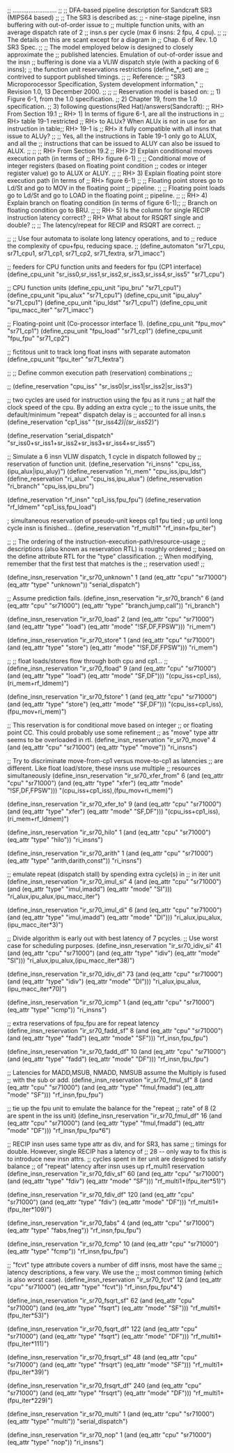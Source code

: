 ;; .........................
;;
;; DFA-based pipeline description for Sandcraft SR3 (MIPS64 based)
;;
;; The SR3 is described as:
;;     - nine-stage pipeline, insn buffering with out-of-order issue to
;;       multiple function units, with an average dispatch rate of 2
;;       insn.s per cycle (max 6 insns: 2 fpu, 4 cpu).
;;
;;  The details on this are scant except for a diagram in
;;  Chap. 6 of Rev. 1.0 SR3 Spec.
;;
;;  The model employed below is designed to closely approximate the
;;  published latencies. Emulation of out-of-order issue and the insn
;;  buffering is done via a VLIW dispatch style (with a packing of 6 insns);
;;  the function unit reservations restrictions (define_*_set) are
;;  contrived to support published timings.
;;
;; Reference:
;;   "SR3 Microporocessor Specification, System development information,"
;;   Revision 1.0, 13 December 2000.
;;
;;
;; Reservation model is based on:
;;   1) Figure 6-1, from the 1.0 specification.
;;   2) Chapter 19, from the 1.0 specification.
;;   3) following questions(Red Hat)/answers(Sandcraft):
;;     RH> From Section 19.1
;;     RH>      1) In terms of figure 6-1, are all the instructions in
;;     RH>         table 19-1 restricted
;;     RH>         to ALUx? When ALUx is not in use for an instruction in table;;     RH>          19-1 is
;;     RH>         it fully compatible with all insns that issue to ALUy?
;;
;;     Yes, all the instructions in Table 19-1 only go to ALUX, and all the
;;     instructions that can be issued to ALUY can also be issued to ALUX.
;;
;;
;;     RH> From Section 19.2
;;     RH>      2) Explain conditional moves execution path (in terms of
;;     RH>      figure 6-1)
;;
;;     Conditional move of integer registers (based on floating point condition
;;     codes or integer register value) go to ALUX or ALUY.
;;
;;     RH>      3) Explain floating point store execution path (in terms of
;;     RH>      figure 6-1)
;;
;;     Floating point stores go to Ld/St and go to MOV in the floating point
;;     pipeline.
;;
;;     Floating point loads go to Ld/St and go to LOAD in the floating point
;;     pipeline.
;;
;;     RH>      4) Explain branch on floating condition (in terms of figure 6-1);;
;;     Branch on floating condition go to BRU.
;;
;;     RH>      5) Is the column for single RECIP instruction latency correct?
;;     RH>      What about for RSQRT single and double?
;;
;;     The latency/repeat for RECIP and RSQRT are correct.
;;

;;
;; Use four automata to isolate long latency operations, and to
;; reduce the complexity of cpu+fpu, reducing space.
;;
(define_automaton "sr71_cpu, sr71_cpu1, sr71_cp1, sr71_cp2, sr71_fextra, sr71_imacc")

;;  feeders for CPU function units and feeders for fpu (CP1 interface)
(define_cpu_unit "sr_iss0,sr_iss1,sr_iss2,sr_iss3,sr_iss4,sr_iss5" "sr71_cpu")

;; CPU function units
(define_cpu_unit "ipu_bru"       "sr71_cpu1")
(define_cpu_unit "ipu_alux"      "sr71_cpu1")
(define_cpu_unit "ipu_aluy"      "sr71_cpu1")
(define_cpu_unit "ipu_ldst"      "sr71_cpu1")
(define_cpu_unit "ipu_macc_iter" "sr71_imacc")


;; Floating-point unit (Co-processor interface 1).
(define_cpu_unit "fpu_mov"          "sr71_cp1")
(define_cpu_unit "fpu_load"         "sr71_cp1")
(define_cpu_unit "fpu_fpu"          "sr71_cp2")

;; fictitous unit to track long float insns with separate automaton
(define_cpu_unit "fpu_iter"         "sr71_fextra")


;;
;; Define common execution path (reservation) combinations
;;

;;
(define_reservation "cpu_iss"         "sr_iss0|sr_iss1|sr_iss2|sr_iss3")

;; two cycles are used for instruction using the fpu as it runs
;; at half the clock speed of the cpu. By adding an extra cycle
;; to the issue units, the default/minimum "repeat" dispatch delay is
;; accounted for all insn.s
(define_reservation "cp1_iss"         "(sr_iss4*2)|(sr_iss5*2)")

(define_reservation "serial_dispatch" "sr_iss0+sr_iss1+sr_iss2+sr_iss3+sr_iss4+sr_iss5")

;; Simulate a 6 insn VLIW dispatch, 1 cycle in dispatch followed by
;; reservation of function unit.
(define_reservation "ri_insns"         "cpu_iss,(ipu_alux|ipu_aluy)")
(define_reservation "ri_mem"           "cpu_iss,ipu_ldst")
(define_reservation "ri_alux"          "cpu_iss,ipu_alux")
(define_reservation "ri_branch"        "cpu_iss,ipu_bru")

(define_reservation "rf_insn"          "cp1_iss,fpu_fpu")
(define_reservation "rf_ldmem"         "cp1_iss,fpu_load")

; simultaneous reservation of pseudo-unit keeps cp1 fpu tied
; up until long cycle insn is finished...
(define_reservation "rf_multi1"        "rf_insn+fpu_iter")

;;
;; The ordering of the instruction-execution-path/resource-usage
;; descriptions (also known as reservation RTL) is roughly ordered
;; based on the define attribute RTL for the "type" classification.
;; When modifying, remember that the first test that matches is the
;; reservation used!
;;


(define_insn_reservation "ir_sr70_unknown"
                               1
                          (and (eq_attr "cpu" "sr71000")
                               (eq_attr "type" "unknown"))
                         "serial_dispatch")


;; Assume prediction fails.
(define_insn_reservation "ir_sr70_branch"
                               6
                          (and (eq_attr "cpu" "sr71000")
                               (eq_attr "type" "branch,jump,call"))
                         "ri_branch")

(define_insn_reservation "ir_sr70_load"
                               2
                          (and (eq_attr "cpu" "sr71000")
                               (and (eq_attr "type" "load")
                                    (eq_attr "mode" "!SF,DF,FPSW")))
                         "ri_mem")

(define_insn_reservation "ir_sr70_store"
                               1
                          (and (eq_attr "cpu" "sr71000")
                               (and (eq_attr "type" "store")
                                    (eq_attr "mode" "!SF,DF,FPSW")))
                         "ri_mem")


;;
;; float loads/stores flow through both cpu and cp1...
;;
(define_insn_reservation "ir_sr70_fload"
                               9
                          (and (eq_attr "cpu" "sr71000")
                               (and (eq_attr "type" "load")
                                    (eq_attr "mode" "SF,DF")))
                         "(cpu_iss+cp1_iss),(ri_mem+rf_ldmem)")

(define_insn_reservation "ir_sr70_fstore"
                               1
                          (and (eq_attr "cpu" "sr71000")
                               (and (eq_attr "type" "store")
                                    (eq_attr "mode" "SF,DF")))
                         "(cpu_iss+cp1_iss),(fpu_mov+ri_mem)")


;; This reservation is for conditional move based on integer
;; or floating point CC.  This could probably use some refinement
;; as "move" type attr seems to be overloaded in rtl.
(define_insn_reservation "ir_sr70_move"
                               4
                          (and (eq_attr "cpu" "sr71000")
                               (eq_attr "type" "move"))
                         "ri_insns")

;; Try to discriminate move-from-cp1 versus move-to-cp1 as latencies
;; are different. Like float load/store, these insns use multiple
;; resources simultaneously
(define_insn_reservation "ir_sr70_xfer_from"
                               6
                          (and (eq_attr "cpu" "sr71000")
                               (and (eq_attr "type" "xfer")
                                    (eq_attr "mode" "!SF,DF,FPSW")))
                         "(cpu_iss+cp1_iss),(fpu_mov+ri_mem)")

(define_insn_reservation "ir_sr70_xfer_to"
                               9
                          (and (eq_attr "cpu" "sr71000")
                               (and (eq_attr "type" "xfer")
                                    (eq_attr "mode" "SF,DF")))
                         "(cpu_iss+cp1_iss),(ri_mem+rf_ldmem)")

(define_insn_reservation "ir_sr70_hilo"
                               1
                          (and (eq_attr "cpu" "sr71000")
                               (eq_attr "type" "hilo"))
                         "ri_insns")

(define_insn_reservation "ir_sr70_arith"
                               1
                          (and (eq_attr "cpu" "sr71000")
                               (eq_attr "type" "arith,darith,const"))
                         "ri_insns")

;; emulate repeat (dispatch stall) by spending extra cycle(s) in
;; in iter unit
(define_insn_reservation "ir_sr70_imul_si"
                                 4
                          (and (eq_attr "cpu" "sr71000")
                               (and (eq_attr "type" "imul,imadd")
                                    (eq_attr "mode" "SI")))
                         "ri_alux,ipu_alux,ipu_macc_iter")

(define_insn_reservation "ir_sr70_imul_di"
                                 6
                          (and (eq_attr "cpu" "sr71000")
                               (and (eq_attr "type" "imul,imadd")
                                    (eq_attr "mode" "DI")))
                         "ri_alux,ipu_alux,(ipu_macc_iter*3)")

;; Divide algorithm is early out with best latency of 7 pcycles.
;; Use worst case for scheduling purposes.
(define_insn_reservation "ir_sr70_idiv_si"
                                 41
                          (and (eq_attr "cpu" "sr71000")
                               (and (eq_attr "type" "idiv")
                                    (eq_attr "mode" "SI")))
                         "ri_alux,ipu_alux,(ipu_macc_iter*38)")

(define_insn_reservation "ir_sr70_idiv_di"
                                 73
                          (and (eq_attr "cpu" "sr71000")
                               (and (eq_attr "type" "idiv")
                                    (eq_attr "mode" "DI")))
                         "ri_alux,ipu_alux,(ipu_macc_iter*70)")

(define_insn_reservation "ir_sr70_icmp"
                               1
                          (and (eq_attr "cpu" "sr71000")
                               (eq_attr "type" "icmp"))
                         "ri_insns")

;; extra reservations of fpu_fpu are for repeat latency
(define_insn_reservation "ir_sr70_fadd_sf"
                               8
                          (and (eq_attr "cpu" "sr71000")
                               (and (eq_attr "type" "fadd")
                                    (eq_attr "mode" "SF")))
                         "rf_insn,fpu_fpu")

(define_insn_reservation "ir_sr70_fadd_df"
                               10
                          (and (eq_attr "cpu" "sr71000")
                               (and (eq_attr "type" "fadd")
                                    (eq_attr "mode" "DF")))
                         "rf_insn,fpu_fpu")

;; Latencies for MADD,MSUB, NMADD, NMSUB assume the Multiply is fused
;; with the sub or add.
(define_insn_reservation "ir_sr70_fmul_sf"
                               8
                          (and (eq_attr "cpu" "sr71000")
                               (and (eq_attr "type" "fmul,fmadd")
                                    (eq_attr "mode" "SF")))
                         "rf_insn,fpu_fpu")

;; tie up the fpu unit to emulate the balance for the "repeat
;; rate" of 8 (2 are spent in the iss unit)
(define_insn_reservation "ir_sr70_fmul_df"
                               16
                          (and (eq_attr "cpu" "sr71000")
                               (and (eq_attr "type" "fmul,fmadd")
                                    (eq_attr "mode" "DF")))
                         "rf_insn,fpu_fpu*6")


;; RECIP insn uses same type attr as div, and for SR3, has same
;; timings for double. However, single RECIP has a latency of
;; 28 -- only way to fix this is to introduce new insn attrs.
;; cycles spent in iter unit are designed to satisfy balance
;; of "repeat" latency after insn uses up rf_multi1 reservation
(define_insn_reservation "ir_sr70_fdiv_sf"
                                60
                          (and (eq_attr "cpu" "sr71000")
                               (and (eq_attr "type" "fdiv")
                                    (eq_attr "mode" "SF")))
                         "rf_multi1+(fpu_iter*51)")

(define_insn_reservation "ir_sr70_fdiv_df"
                                120
                          (and (eq_attr "cpu" "sr71000")
                               (and (eq_attr "type" "fdiv")
                                    (eq_attr "mode" "DF")))
                         "rf_multi1+(fpu_iter*109)")

(define_insn_reservation "ir_sr70_fabs"
                               4
                          (and (eq_attr "cpu" "sr71000")
                               (eq_attr "type" "fabs,fneg"))
                         "rf_insn,fpu_fpu")

(define_insn_reservation "ir_sr70_fcmp"
                               10
                          (and (eq_attr "cpu" "sr71000")
                               (eq_attr "type" "fcmp"))
                         "rf_insn,fpu_fpu")

;; "fcvt" type attribute covers a number of diff insns, most have the same
;; latency descriptions, a few vary. We use the
;; most common timing (which is also worst case).
(define_insn_reservation "ir_sr70_fcvt"
                               12
                          (and (eq_attr "cpu" "sr71000")
                               (eq_attr "type" "fcvt"))
                         "rf_insn,fpu_fpu*4")

(define_insn_reservation "ir_sr70_fsqrt_sf"
                                62
                          (and (eq_attr "cpu" "sr71000")
                               (and (eq_attr "type" "fsqrt")
                                    (eq_attr "mode" "SF")))
                         "rf_multi1+(fpu_iter*53)")

(define_insn_reservation "ir_sr70_fsqrt_df"
                                122
                          (and (eq_attr "cpu" "sr71000")
                               (and (eq_attr "type" "fsqrt")
                                    (eq_attr "mode" "DF")))
                         "rf_multi1+(fpu_iter*111)")

(define_insn_reservation "ir_sr70_frsqrt_sf"
                                48
                          (and (eq_attr "cpu" "sr71000")
                               (and (eq_attr "type" "frsqrt")
                                    (eq_attr "mode" "SF")))
                         "rf_multi1+(fpu_iter*39)")

(define_insn_reservation "ir_sr70_frsqrt_df"
                                240
                          (and (eq_attr "cpu" "sr71000")
                               (and (eq_attr "type" "frsqrt")
                                    (eq_attr "mode" "DF")))
                         "rf_multi1+(fpu_iter*229)")

(define_insn_reservation "ir_sr70_multi"
                               1
                          (and (eq_attr "cpu" "sr71000")
                               (eq_attr "type" "multi"))
                         "serial_dispatch")

(define_insn_reservation "ir_sr70_nop"
                               1
                          (and (eq_attr "cpu" "sr71000")
                               (eq_attr "type" "nop"))
                         "ri_insns")

